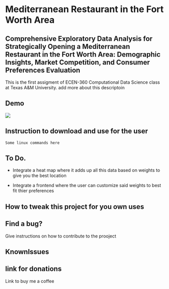 # Mediterranean Restaurant in the Fort Worth Area

## Comprehensive Exploratory Data Analysis for Strategically Opening a Mediterranean Restaurant in the Fort Worth Area: Demographic Insights, Market Competition, and Consumer Preferences Evaluation

This is the first assigment of ECEN-360 Computational Data Science class at Texas A&M University. add more about this descriptoin

## Demo

<img src="https://media.giphy.com/media/f7nXNdIKLppPbqX7o2/giphy-downsized-large.gif"/>

## Instruction to download and use for the user

`Some linux commands here`

## To Do.

- Integrate a heat map where it adds up all this data based on weights to give you the best location

- Integrate a frontend where the user can customize said weights to best fit thier preferences

## How to tweak this project for you own uses

## Find a bug?

Give instructions on how to contribute to the prooject

## KnownIssues

## link for donations

Link to buy me a coffee

